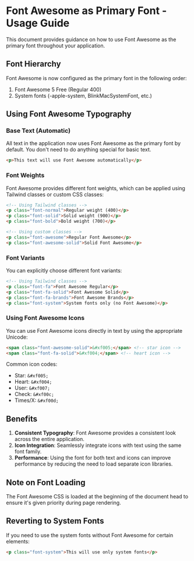 # Font Awesome as Primary Font - Usage Guide

This document provides guidance on how to use Font Awesome as the primary font throughout your application.

## Font Hierarchy

Font Awesome is now configured as the primary font in the following order:

1. Font Awesome 5 Free (Regular 400)
2. System fonts (-apple-system, BlinkMacSystemFont, etc.)

## Using Font Awesome Typography

### Base Text (Automatic)

All text in the application now uses Font Awesome as the primary font by default. You don't need to do anything special for basic text.

```html
<p>This text will use Font Awesome automatically</p>
```

### Font Weights

Font Awesome provides different font weights, which can be applied using Tailwind classes or custom CSS classes:

```html
<!-- Using Tailwind classes -->
<p class="font-normal">Regular weight (400)</p>
<p class="font-solid">Solid weight (900)</p>
<p class="font-bold">Bold weight (700)</p>

<!-- Using custom classes -->
<p class="font-awesome">Regular Font Awesome</p>
<p class="font-awesome-solid">Solid Font Awesome</p>
```

### Font Variants

You can explicitly choose different font variants:

```html
<!-- Using Tailwind classes -->
<p class="font-fa">Font Awesome Regular</p>
<p class="font-fa-solid">Font Awesome Solid</p>
<p class="font-fa-brands">Font Awesome Brands</p>
<p class="font-system">System fonts only (no Font Awesome)</p>
```

### Using Font Awesome Icons

You can use Font Awesome icons directly in text by using the appropriate Unicode:

```html
<span class="font-awesome-solid">&#xf005;</span> <!-- star icon -->
<span class="font-fa-solid">&#xf004;</span> <!-- heart icon -->
```

Common icon codes:
- Star: `&#xf005;`
- Heart: `&#xf004;`
- User: `&#xf007;`
- Check: `&#xf00c;`
- Times/X: `&#xf00d;`

## Benefits

1. **Consistent Typography**: Font Awesome provides a consistent look across the entire application.
2. **Icon Integration**: Seamlessly integrate icons with text using the same font family.
3. **Performance**: Using the font for both text and icons can improve performance by reducing the need to load separate icon libraries.

## Note on Font Loading

The Font Awesome CSS is loaded at the beginning of the document head to ensure it's given priority during page rendering.

## Reverting to System Fonts

If you need to use the system fonts without Font Awesome for certain elements:

```html
<p class="font-system">This will use only system fonts</p>
```
